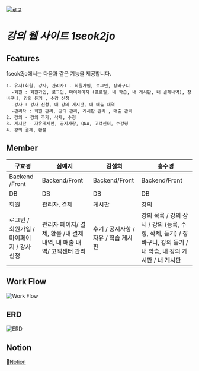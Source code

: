 ![로고](https://github.com/sugang258/1seok2jo/blob/main/logo.png)
# ***강의 웹 사이트  1seok2jo***

## Features

1seok2jo에서는 다음과 같은 기능을 제공합니다.
~~~~~~~~~~~~~~~~~~
1. 유저(회원, 강사, 관리자) - 회원가입, 로그인, 장바구니
  -회원 : 회원가입, 로그인, 마이페이지 (프로필, 내 학습, 내 게시판, 내 결제내역), 장바구니, 강의 듣기 , 수강 신청
  -강사 : 강사 신청, 내 강의 게시판, 내 매출 내역 
  -관리자 : 회원 관리, 강의 관리, 게시판 관리 , 매출 관리
2. 강의 - 강의 추가, 삭제, 수정
3. 게시판 - 자유게시판, 공지사항, QNA, 고객센터, 수강평
4. 강의 결제, 환불
~~~~~~~~~~~~~~~~~~

## Member 

|        구효경          |          심예지            |        김설희      |     홍수경        |
| ------------------------| ------------------------ | ------------------ |------------------ |
|       Backend /Front    |          Backend/Front   |        Backend/Front |        Backend/Front|
|        DB                  |        DB            |        DB             |            DB        |
|회원|관리자, 결제|게시판|강의|
|로그인 / 회원가입 / 마이페이지 / 강사 신청 |관리자 페이지/ 결제, 환불 /내 결제 내역, 내 매출 내역/ 고객센터 관리|후기 / 공지사항 / 자유 / 학습 게시판|강의 목록 / 강의 상세 / 강의 (등록, 수정, 삭제, 듣기) / 장바구니, 강의 듣기 / 내 학습, 내 강의 게시판 / 내 게시판|

## Work Flow
![Work Flow](https://github.com/sugang258/1seok2jo/blob/main/FLOW.png)

## ERD
![ERD](https://github.com/sugang258/1seok2jo/blob/84733952ae4c2a4ac062fcfabc8c802a974b6492/ERD.jpg)

## Notion
📕[Notion](https://www.notion.so/6ec687ba4b9e449d8720a940a654bc2e)
